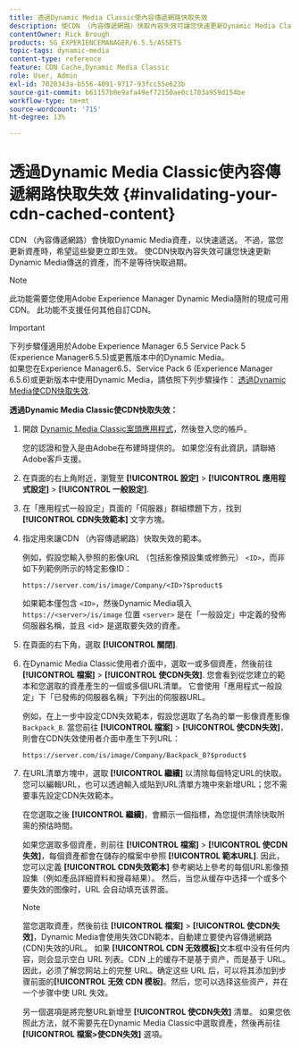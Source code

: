 ```yaml
---
title: 透過Dynamic Media Classic使內容傳遞網路快取失效
description: 使CDN （內容傳遞網路）快取內容失效可讓您快速更新Dynamic Media Classic傳送的資產，而不是等待快取過期。
contentOwner: Rick Brough
products: SG_EXPERIENCEMANAGER/6.5.5/ASSETS
topic-tags: dynamic-media
content-type: reference
feature: CDN Cache,Dynamic Media Classic
role: User, Admin
exl-id: 7020343a-b556-4091-9717-93fcc55e623b
source-git-commit: b61157b0e9afa49ef72150ae0c1703a959d154be
workflow-type: tm+mt
source-wordcount: '715'
ht-degree: 13%

---
```


# 透過Dynamic Media Classic使內容傳遞網路快取失效 {#invalidating-your-cdn-cached-content}

CDN （內容傳遞網路）會快取Dynamic Media資產，以快速遞送。 不過，當您更新資產時，希望這些變更立即生效。 使CDN快取內容失效可讓您快速更新Dynamic Media傳送的資產，而不是等待快取過期。

>[!NOTE]
>
>此功能需要您使用Adobe Experience Manager Dynamic Media隨附的現成可用CDN。 此功能不支援任何其他自訂CDN。

>[!IMPORTANT]
>
>下列步驟僅適用於Adobe Experience Manager 6.5 Service Pack 5 (Experience Manager6.5.5)或更舊版本中的Dynamic Media。<br>如果您在Experience Manager6.5、Service Pack 6 (Experience Manager 6.5.6)或更新版本中使用Dynamic Media，請依照下列步驟操作： [透過Dynamic Media使CDN快取失效](/help/assets/invalidate-cdn-cache-dynamic-media.md).

<!-- REMOVED MARCH 28, 2022 BECAUSE OF 404; NO REDIRECT WAS PUT IN PLACE BY SUPPORT See also [Cache overview in Dynamic Media Classic (Scene7)](https://helpx.adobe.com/experience-manager/scene7/kb/base/caching-questions/scene7-caching-overview.html). -->

**透過Dynamic Media Classic使CDN快取失效：**

1. 開啟 [Dynamic Media Classic案頭應用程式](https://experienceleague.adobe.com/docs/dynamic-media-classic/using/intro/dynamic-media-classic-desktop-app.html#system-requirements-dmc-app)，然後登入您的帳戶。

   您的認證和登入是由Adobe在布建時提供的。 如果您沒有此資訊，請聯絡Adobe客戶支援。

1. 在頁面的右上角附近，瀏覽至 **[!UICONTROL 設定]** > **[!UICONTROL 應用程式設定]** > **[!UICONTROL 一般設定]**.
1. 在「應用程式一般設定」頁面的「伺服器」群組標題下方，找到 **[!UICONTROL CDN失效範本]** 文字方塊。

1. 指定用來讓CDN （內容傳遞網路）快取失效的範本。

   例如，假設您輸入參照的影像URL （包括影像預設集或修飾元） `<ID>`，而非如下列範例所示的特定影像ID：

   `https://server.com/is/image/Company/<ID>?$product$`

   如果範本僅包含 `<ID>`，然後Dynamic Media填入 `https://<server>/is/image` 位置 `<server>` 是在「一般設定」中定義的發佈伺服器名稱，並且 &lt;id> 是選取要失效的資產。

1. 在頁面的右下角，選取 **[!UICONTROL 關閉]**.
1. 在Dynamic Media Classic使用者介面中，選取一或多個資產，然後前往 **[!UICONTROL 檔案]** > **[!UICONTROL 使CDN失效]**. 您會看到從您建立的範本和您選取的資產產生的一個或多個URL清單。 它會使用「應用程式一般設定」下「已發佈的伺服器名稱」下列出的伺服器URL。

   例如，在上一步中設定CDN失效範本，假設您選取了名為的單一影像資產影像 `Backpack_B`. 當您前往 **[!UICONTROL 檔案]** > **[!UICONTROL 使CDN失效]**，則會在CDN失效使用者介面中產生下列URL：

   `https://server.com/is/image/Company/Backpack_B?$product$`

1. 在URL清單方塊中，選取 **[!UICONTROL 繼續]** 以清除每個特定URL的快取。 您可以編輯URL，也可以透過輸入或貼到URL清單方塊中來新增URL；您不需要事先設定CDN失效範本。

   在您選取之後 **[!UICONTROL 繼續]**，會顯示一個指標，為您提供清除快取所需的預估時間。

   如果您選取多個資產，則前往 **[!UICONTROL 檔案]** > **[!UICONTROL 使CDN失效]**，每個資產都會在儲存的檔案中參照 **[!UICONTROL 範本URL]**. 因此，您可以定義 **[!UICONTROL CDN失效範本]** 參考網站上參考的每個URL影像預設集（例如產品詳細資料和搜尋結果）。 然后，当您从缓存中选择一个或多个要失效的图像时，URL 会自动填充该界面。

   >[!NOTE]
   >
   >當您選取資產，然後前往 **[!UICONTROL 檔案]** > **[!UICONTROL 使CDN失效]**，Dynamic Media會使用失效CDN範本，自動建立要使內容傳遞網路(CDN)失效的URL。 如果 **[!UICONTROL CDN 无效模板]**&#x200B;文本框中没有任何内容，则会显示空白 URL 列表。CDN 上的缓存不是基于资产，而是基于 URL。因此，必须了解您网站上的完整 URL。确定这些 URL 后，可以将其添加到步骤前面的&#x200B;**[!UICONTROL 无效 CDN 模板]**。然后，您可以选择这些资产，并在一个步骤中使 URL 失效。
   >
   >另一個選項是將完整URL新增至 **[!UICONTROL 使CDN失效]** 清單。 如果您依照此方法，就不需要先在Dynamic Media Classic中選取資產，然後再前往 **[!UICONTROL 檔案>使CDN失效]** 選項。
